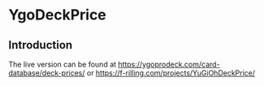 # YgoDeckPrice

## Introduction

The live version can be found at <https://ygoprodeck.com/card-database/deck-prices/> or <https://f-rilling.com/projects/YuGiOhDeckPrice/>
